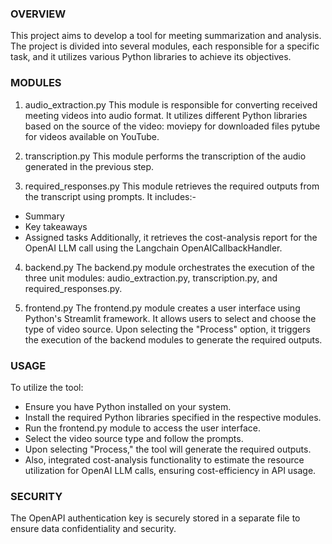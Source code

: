 ### OVERVIEW

This project aims to develop a tool for meeting summarization and analysis. The project is divided into several modules, each responsible for a specific task, and it utilizes various Python libraries to achieve its objectives.


### MODULES

1. audio_extraction.py
This module is responsible for converting received meeting videos into audio format. It utilizes different Python libraries based on the source of the video:
moviepy for downloaded files
pytube for videos available on YouTube.

2. transcription.py
This module performs the transcription of the audio generated in the previous step.

3. required_responses.py
This module retrieves the required outputs from the transcript using prompts. It includes:-
- Summary
- Key takeaways
- Assigned tasks
Additionally, it retrieves the cost-analysis report for the OpenAI LLM call using the Langchain OpenAICallbackHandler.

4. backend.py
The backend.py module orchestrates the execution of the three unit modules: audio_extraction.py, transcription.py, and required_responses.py.

5. frontend.py
The frontend.py module creates a user interface using Python's Streamlit framework. It allows users to select and choose the type of video source. Upon selecting the "Process" option, it triggers the execution of the backend modules to generate the required outputs.


### USAGE

To utilize the tool:
- Ensure you have Python installed on your system.
- Install the required Python libraries specified in the respective modules.
- Run the frontend.py module to access the user interface.
- Select the video source type and follow the prompts.
- Upon selecting "Process," the tool will generate the required outputs.
- Also, integrated cost-analysis functionality to estimate the resource utilization for OpenAI LLM calls, ensuring cost-efficiency in API usage.

### SECURITY

The OpenAPI authentication key is securely stored in a separate file to ensure data confidentiality and security.



